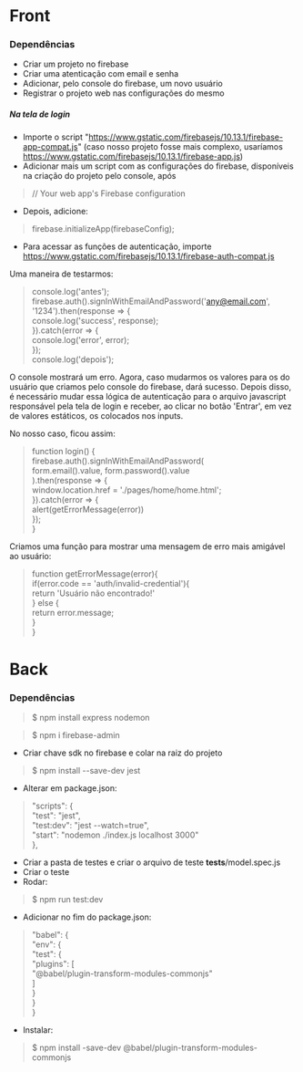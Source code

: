 # Front

### Dependências
- Criar um projeto no firebase
- Criar uma atenticação com email e senha
- Adicionar, pelo console do firebase, um novo usuário
- Registrar o projeto web nas configurações do mesmo

##### Na tela de login
- Importe o script "https://www.gstatic.com/firebasejs/10.13.1/firebase-app-compat.js" (caso nosso projeto fosse mais complexo, usaríamos https://www.gstatic.com/firebasejs/10.13.1/firebase-app.js)
- Adicionar mais um script com as configurações do firebase, disponíveis na criação do projeto pelo console, após 
> // Your web app's Firebase configuration
- Depois, adicione:
> firebase.initializeApp(firebaseConfig);
- Para acessar as funções de autenticação, importe https://www.gstatic.com/firebasejs/10.13.1/firebase-auth-compat.js

Uma maneira de testarmos:
> console.log('antes'); </br>
  firebase.auth().signInWithEmailAndPassword('any@email.com', '1234').then(response => { </br>
    console.log('success', response);</br>
  }).catch(error => {</br>
    console.log('error', error); </br>
  });</br>
  console.log('depois');</br>

O console mostrará um erro. Agora, caso mudarmos os valores para os do usuário que criamos pelo console do firebase, dará sucesso. Depois disso, é necessário mudar essa lógica de autenticação para o arquivo javascript responsável pela tela de login e receber, ao clicar no botão 'Entrar', em vez de valores estáticos, os colocados nos inputs.

No nosso caso, ficou assim:
> function login() { </br>
    firebase.auth().signInWithEmailAndPassword( </br>
        form.email().value, form.password().value</br>
    ).then(response => {</br>
        window.location.href = './pages/home/home.html';</br>
    }).catch(error => {</br>
        alert(getErrorMessage(error))</br>
    });</br>
}

Criamos uma função para mostrar uma mensagem de erro mais amigável ao usuário:
> function getErrorMessage(error){</br>
    if(error.code == 'auth/invalid-credential'){</br>
        return 'Usuário não encontrado!'</br>
    } else {</br>
        return error.message;</br>
    }</br>
}

# Back

### Dependências

> $ npm install express nodemon

> $ npm i firebase-admin

- Criar chave sdk no firebase e colar na raiz do projeto

> $ npm install --save-dev jest

- Alterar em package.json:

> "scripts": { <br/>
    "test": "jest", <br/>
    "test:dev": "jest --watch=true", <br/>
    "start": "nodemon ./index.js localhost 3000"<br/>
  },

  - Criar a pasta de testes e criar o arquivo de teste
  __tests__/model.spec.js
  - Criar o teste
  - Rodar: 
  > $ npm run test:dev

  - Adicionar no fim do package.json:

  > "babel": { <br/>
    "env": {<br/>
      "test": {<br/>
        "plugins": [<br/>
          "@babel/plugin-transform-modules-commonjs"<br/>
        ]<br/>
      }<br/>
    }<br/>
  }

- Instalar:

> $ npm install -save-dev @babel/plugin-transform-modules-commonjs